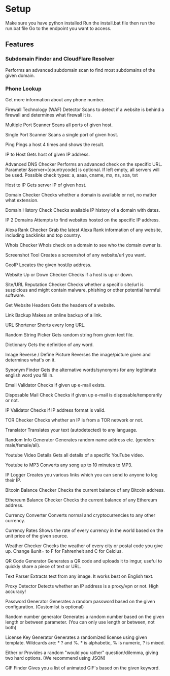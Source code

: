 # Setup

Make sure you have python installed
Run the install.bat file then run the run.bat file
Go to the endpoint you want to access.

## Features

### Subdomain Finder and CloudFlare Resolver
Performs an advanced subdomain scan to find most subdomains of the given domain.
	
### Phone Lookup
Get more information about any phone number.
	
Firewall Technology (WAF) Detector
Scans to detect if a website is behind a firewall and determines what firewall it is.
	
Multiple Port Scanner
Scans all ports of given host.
	
Single Port Scanner
Scans a single port of given host.
	
Ping
Pings a host 4 times and shows the result.
	
IP to Host
Gets host of given IP address.
	
Advanced DNS Checker
Performs an advanced check on the specific URL. Parameter &server=[countrycode] is optional. If left empty, all servers will be used. Possible check types: a, aaaa, cname, mx, ns, soa, txt
	
Host to IP
Gets server IP of given host.
	
Domain Checker
Checks whether a domain is available or not, no matter what extension.
	
Domain History Check
Checks available IP history of a domain with dates.
	
IP 2 Domains
Attempts to find websites hosted on the specific IP address.
	
Alexa Rank Checker
Grab the latest Alexa Rank information of any website, including backlinks and top country.
	
Whois Checker
Whois check on a domain to see who the domain owner is.
	
Screenshot Tool
Creates a screenshot of any website/url you want.
	
GeoIP
Locates the given host/ip address.
	
Website Up or Down Checker
Checks if a host is up or down.
	
Site/URL Reputation Checker
Checks whether a specific site/url is suspicious and might contain malware, phishing or other potential harmful software.
	
Get Website Headers
Gets the headers of a website.
	
Link Backup
Makes an online backup of a link.
	
URL Shortener
Shorts every long URL.
	
Random String Picker
Gets random string from given text file.
	
Dictionary
Gets the definition of any word.
	
Image Reverse / Define Picture
Reverses the image/picture given and determines what's on it.
	
Synonym Finder
Gets the alternative words/synonyms for any legitimate english word you fill in.
	
Email Validator
Checks if given up e-mail exists.
	
Disposable Mail Check
Checks if given up e-mail is disposable/temporarily or not.
	
IP Validator
Checks if IP address format is valid.
	
TOR Checker
Checks whether an IP is from a TOR network or not.
	
Translator
Translates your text (autodetected) to any language.
	
Random Info Generator
Generates random name address etc. (genders: male/female/all).
	
Youtube Video Details
Gets all details of a specific YouTube video.
	
Youtube to MP3
Converts any song up to 10 minutes to MP3.
	
IP Logger
Creates you various links which you can send to anyone to log their IP.
	
Bitcoin Balance Checker
Checks the current balance of any Bitcoin address.
	
Ethereum Balance Checker
Checks the current balance of any Ethereum address.
	
Currency Converter
Converts normal and cryptocurrencies to any other currency.
	
Currency Rates
Shows the rate of every currency in the world based on the unit price of the given source.
	
Weather Checker
Checks the weather of every city or postal code you give up. Change &unit= to F for Fahrenheit and C for Celcius.
	
QR Code Generator
Generates a QR code and uploads it to imgur, useful to quickly share a piece of text or URL.
	
Text Parser
Extracts text from any image. It works best on English text.
	
Proxy Detector
Detects whether an IP address is a proxy/vpn or not. High accuracy!
	
Password Generator
Generates a random password based on the given configuration. (Customlist is optional)
	
Random number generator
Generates a random number based on the given length or between parameter. (You can only use length or between, not both)
	
License Key Generator
Generates a randomized license using given template. Wildcards are: * ? and %. * is alphabetic, % is numeric, ? is mixed.
	
Either or
Provides a random "would you rather" question/dilemma, giving two hard options. (We recommend using JSON)
	
GIF Finder
Gives you a list of animated GIF's based on the given keyword.

